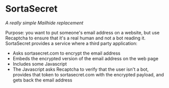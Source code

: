 # SortaSecret

*A really simple Mailhide replacement*

Purpose: you want to put someone's email address on a website, but use Recaptcha to ensure that it's a real human and not a bot reading it. SortaSecret provides a service where a third party application:

* Asks sortasecret.com to encrypt the email address
* Embeds the encrypted version of the email address on the web page
* Includes some Javascript
* The Javascript asks Recaptcha to verify that the user isn't a bot, provides that token to sortasecret.com with the encrypted payload, and gets back the email address
